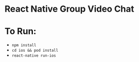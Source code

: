 # React Native Group Video Chat

# To Run:
- `npm install`
- `cd ios && pod install`
- `react-native run-ios`